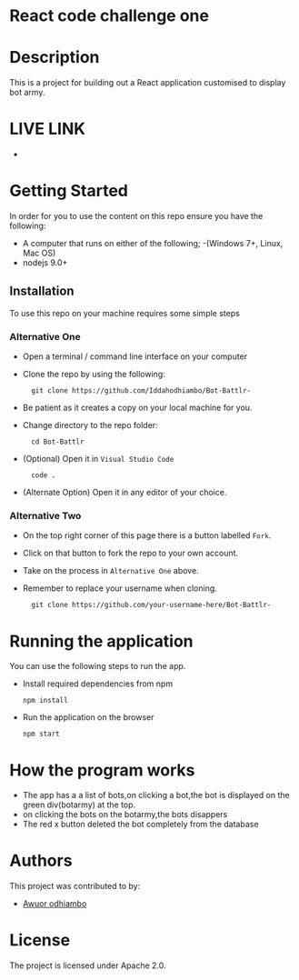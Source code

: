  # React code challenge one

# Description
This is  a project  for building out a React application  customised to display bot army.

# LIVE LINK
 - 


# Getting Started
In order for you to use the content on this repo ensure you have the following:

- A computer that runs on either of the following; 
-(Windows 7+, Linux, Mac OS)
- nodejs 9.0+


## Installation

To use this repo on your machine requires some simple steps

### Alternative One

- Open a terminal / command line interface on your computer
- Clone the repo by using the following:

        git clone https://github.com/Iddahodhiambo/Bot-Battlr-

- Be patient as it creates a copy on your local machine for you.
- Change directory to the repo folder:

        cd Bot-Battlr

     

- (Optional) Open it in ``Visual Studio Code``

        code .

- (Alternate Option) Open it in any editor of your choice.


### Alternative Two

- On the top right corner of this page there is a button labelled ``Fork``.
- Click on that button to fork the repo to your own account.
- Take on the process in ``Alternative One`` above.
- Remember to replace your username when cloning.

        git clone https://github.com/your-username-here/Bot-Battlr-


# Running the application

 You can use the following steps to run the app.

- Install required dependencies from npm

      npm install
- Run the application on the browser

      npm start

# How the program works
- The app has a  a list of bots,on clicking a bot,the bot is displayed on the green div(botarmy) at the top.
- on clicking the bots on the botarmy,the bots disappers
- The red x button deleted the bot completely from the database



# Authors
This project was contributed to by:
- [Awuor odhiambo](https://github.com/Iddahodhiambo/)

# License
The project is licensed under Apache 2.0.






